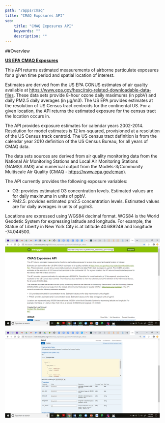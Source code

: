 ```yaml
---
path: "/apps/cmaq"
title: "CMAQ Exposures API"
seo:
    title: "CMAQ Exposures API"
    keywords: ""
    description: ""
---
```


##Overview

[**US EPA CMAQ Exposures**](http://bdt-cmaq.renci.org:8080/cmaq_exposures_api/v1/ui/#!/default/get_values)

This API returns estimated measurements of airborne particulate exposures for a given time period and spatial location of interest.

Estimates are derived from the US EPA CONUS estimates of air quality available at https://www.epa.gov/hesc/rsig-related-downloadable-data-files. These data sets provide 8-hour ozone daily maximums (in ppbV) and daily PM2.5 daily averages (in µg/m3). The US EPA provides estimates at the resolution of US Census tract centroids for the continental US. For a given location, the API returns the estimated exposure for the census tract the location occurs in.

The API provides exposure estimates for calendar years 2002-2014. Resolution for model estimates is 12 km-squared, provisioned at a resolution of the US Census track centroid. The US census tract definition is from the calendar year 2010 definition of the US Census Bureau, for all years of CMAQ data.

The data sets sources are derived from air quality monitoring data from the National Air Monitoring Stations and Local Air Monitoring Stations (NAMS/LAMS) and numerical output from the Models-3/Community Multiscale Air Quality (CMAQ - https://www.epa.gov/cmaq).

The API currently provides the following exposure variables:

- O3: provides estimated O3 concentration levels. Estimated values are for daily maximums in units of ppbV.
- PM2.5: provides estimated pm2.5 concentration levels. Estimated values are for daily averages in units of µg/m3.

Locations are expressed using WGS84 decimal format. WGS84 is the World Geodetic System for expressing latitude and longitude. For example, the Statue of Liberty in New York City is at latitude 40.689249 and longitude -74.044500.

![Screenshot of CMAQ Exposures API in Swagger](cmaq-swagger.png)

![Screenshot depicting details about the values endpoint of the CMAQ Exposures API](cmaq-values-endpoint.png)

